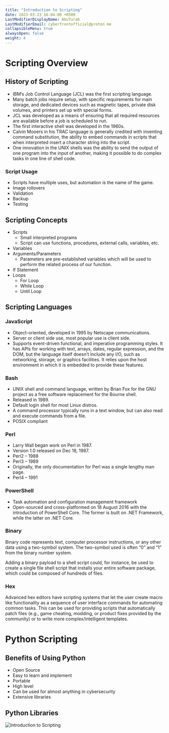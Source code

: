 ```yaml
---
title: "Introduction to Scripting"
date: 2023-03-23 16:04:00 +0500
LastModifierDisplayName: AbuTurab
LastModifierEmail: cyberfrontofficial@proton.me
collapsibleMenu: true
alwaysOpen: false
weight: 4
---
```


# **Scripting Overview**

## **History of Scripting**

- IBM’s Job Control Language (JCL) was the first scripting language.
- Many batch jobs require setup, with specific requirements for main storage, and dedicated devices such as magnetic tapes, private disk volumes, and printers set up with special forms.
- JCL was developed as a means of ensuring that all required resources are available before a job is scheduled to run.
- The first interactive shell was developed in the 1960s.
- Calvin Mooers in his TRAC language is generally credited with inventing command substitution, the ability to embed commands in scripts that when interpreted insert a character string into the script.
- One innovation in the UNIX shells was the ability to send the output of one program into the input of another, making it possible to do complex tasks in one line of shell code.

### Script Usage

- Scripts have multiple uses, but automation is the name of the game.
- Image rollovers
- Validation
- Backup
- Testing

## **Scripting Concepts**

- Scripts
	- Small interpreted programs
	- Script can use functions, procedures, external calls, variables, etc.
- Variables
- Arguments/Parameters
	- Parameters are pre-established variables which will be used to perform the related process of our function.
- If Statement
- Loops
	- For Loop
	- While Loop
	- Until Loop

## **Scripting Languages**

### JavaScript

- Object-oriented, developed in 1995 by Netscape communications.
- Server or client side use, most popular use is client side.
- Supports event-driven functional, and imperative programming styles. It has APIs for working with text, arrays, dates, regular expression, and the DOM, but the language itself doesn’t include any I/O, such as networking, storage, or graphics facilities. It relies upon the host environment in which it is embedded to provide these features.

### Bash

- UNIX shell and command language, written by Brian Fox for the GNU project as a free software replacement for the Bourne shell.
- Released in 1989.
- Default login shell for most Linux distros.
- A command processor typically runs in a text window, but can also read and execute commands from a file.
- POSIX compliant

### Perl

- Larry Wall began work on Perl in 1987.
- Version 1.0 released on Dec 18, 1987.
- Perl2 – 1988
- Perl3 – 1989
- Originally, the only documentation for Perl was a single lengthy man page.
- Perl4 – 1991

### PowerShell

- Task automation and configuration management framework
- Open-sourced and cross-platformed on 18 August 2016 with the introduction of PowerShell Core. The former is built on .NET Framework, while the latter on .NET Core.

### Binary
  
  Binary code represents text, computer processor instructions, or any other data using a two-symbol system. The two-symbol used is often “0” and “1” from the binary number system.
  
  Adding a binary payload to a shell script could, for instance, be used to create a single file shell script that installs your entire software package, which could be composed of hundreds of files.

### Hex
  
  Advanced hex editors have scripting systems that let the user create macro like functionality as a sequence of user interface commands for automating common tasks. This can be used for providing scripts that automatically patch files (e.g., game cheating, modding, or product fixes provided by the community) or to write more complex/intelligent templates.

# **Python Scripting**

## **Benefits of Using Python**
- Open Source
- Easy to learn and implement
- Portable
- High level
- Can be used for almost anything in cybersecurity
- Extensive libraries
## **Python Libraries**
  
  ![Introduction to Scripting](/notes/ibm-cybersecurity-analyst/Introduction%20to%20Scripting.png)
